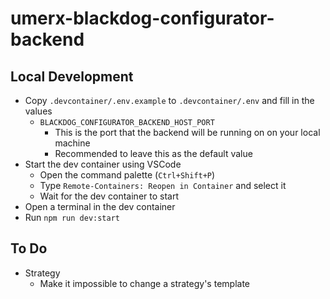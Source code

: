 # umerx-blackdog-configurator-backend

## Local Development

-   Copy `.devcontainer/.env.example` to `.devcontainer/.env` and fill in the values
    -   `BLACKDOG_CONFIGURATOR_BACKEND_HOST_PORT`
        -   This is the port that the backend will be running on on your local machine
        -   Recommended to leave this as the default value
-   Start the dev container using VSCode
    -   Open the command palette (`Ctrl+Shift+P`)
    -   Type `Remote-Containers: Reopen in Container` and select it
    -   Wait for the dev container to start
-   Open a terminal in the dev container
-   Run `npm run dev:start`

## To Do

-   Strategy
    -   Make it impossible to change a strategy's template
